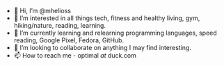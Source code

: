 - 👋 Hi, I’m @mhelioss
- 👀 I’m interested in all things tech, fitness and healthy living, gym, hiking/nature, reading, learning.
- 🌱 I’m currently learning and relearning programming languages, speed reading, Google Pixel, Fedora, GitHub.                                                                                             
- 💞️ I’m looking to collaborate on anything I may find interesting.
- 📫 How to reach me - optimal _at_ duck.com

<!---
mhelioss/mhelioss is a ✨ special ✨ repository because its `README.md` (this file) appears on your GitHub profile.
You can click the Preview link to take a look at your changes.
--->
